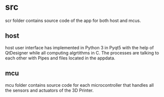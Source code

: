 # src

scr folder contains source code of the app for both host and mcus.

 ## host
host user interface has implemented in Python 3 in Pyqt5 with the help of QtDesigner while all computing algrtithms in C.
The processes are talking to each other with Pipes and files located in the appdata.

## mcu

mcu folder contains source code for each microcontroller that handles all the sensors and actuators of the 3D Printer.
